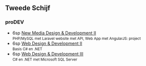 Tweede Schijf
-------------

### proDEV

 - 6sp [New Media Design & Development II](https://bamaflexweb.arteveldehs.be/BMFUIDetailxOLOD.aspx?a=47533&b=5&c=1)  
   <small>PHP/MySQL met Laravel website met API, Web App met AngularJS: project</small>
 - 6sp [Web Design & Development II](https://bamaflexweb.arteveldehs.be/BMFUIDetailxOLOD.aspx?a=51088&b=5&c=1)  
   <small>Basis C# en .NET</small>
 - 6sp [Web Design & Development III](https://bamaflexweb.arteveldehs.be/BMFUIDetailxOLOD.aspx?a=47477&b=5&c=1)  
   <small>C# en .NET met Microsoft SQL Server</small>